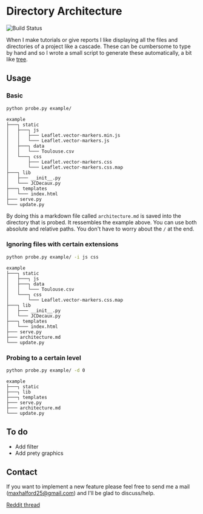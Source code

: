 # Directory Architecture

![Build Status](https://travis-ci.org/MaxHalford/Directory-Architecture.svg)

When I make tutorials or give reports I like displaying all the files and directories of a project like a cascade. These can be cumbersome to type by hand and so I wrote a small script to generate these automatically, a bit like [tree](http://linux.die.net/man/1/tree).

## Usage

### Basic

```sh
python probe.py example/
```

    example
    ├───┐ static
    │   ├───┐ js
    │   │   ├─── Leaflet.vector-markers.min.js
    │   │   └─── Leaflet.vector-markers.js
    │   ├───┐ data
    │   │   └─── Toulouse.csv
    │   └───┐ css
    │       ├─── Leaflet.vector-markers.css
    │       └─── Leaflet.vector-markers.css.map
    ├───┐ lib
    │   ├─── __init__.py
    │   └─── JCDecaux.py
    ├───┐ templates
    │   └─── index.html
    ├─── serve.py
    └─── update.py

By doing this a markdown file called ``architecture.md`` is saved into the directory that is probed. It ressembles the example above. You can use both absolute and relative paths. You don't have to worry about the `/` at the end.

### Ignoring files with certain extensions

```sh
python probe.py example/ -i js css
```

    example
    ├───┐ static
    │   ├───┐ js
    │   ├───┐ data
    │   │   └─── Toulouse.csv
    │   └───┐ css
    │       └─── Leaflet.vector-markers.css.map
    ├───┐ lib
    │   ├─── __init__.py
    │   └─── JCDecaux.py
    ├───┐ templates
    │   └─── index.html
    ├─── serve.py
    ├─── architecture.md
    └─── update.py

### Probing to a certain level

```sh
python probe.py example/ -d 0
```
    example
    ├───┐ static
    ├───┐ lib
    ├───┐ templates
    ├─── serve.py
    ├─── architecture.md
    └─── update.py

## To do

- Add filter
- Add prety graphics

## Contact

If you want to implement a new feature please feel free to send me a mail (<maxhalford25@gmail.com>) and I'll be glad to discuss/help.

[Reddit thread](http://www.reddit.com/r/Python/comments/3b2gw1/probing_a_directory_to_extract_the_architecture/)

